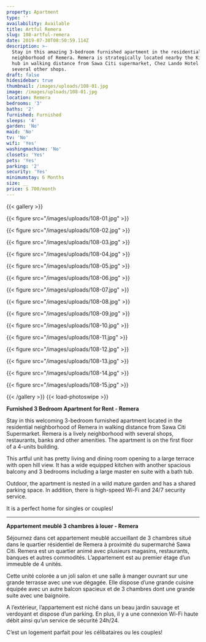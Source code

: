 ```yaml
---
property: Apartment
type: ''
availability: Available
title: Artful Remera
slug: 108-artful-remera
date: 2019-07-30T08:50:59.114Z
description: >-
  Stay in this amazing 3-bedroom furnished apartment in the residential
  neighborhood of Remera. Remera is strategically located nearby the Kisimenti
  hub in walking distance from Sawa Citi supermarket, Chez Lando Hotel and
  several other shops. 
draft: false
hidesidebar: true
thumbnail: /images/uploads/108-01.jpg
image: /images/uploads/108-01.jpg
location: Remera
bedrooms: '3'
baths: '2'
furnished: Furnished
sleeps: '4'
garden: 'No'
maid: 'No'
tv: 'No'
wifi: 'Yes'
washingmachine: 'No'
closets: 'Yes'
pets: 'Yes'
parking: '2'
security: 'Yes'
minimumstay: 6 Months
size: __
price: $ 700/month
---
```

{{< gallery >}} 

{{< figure src="/images/uploads/108-01.jpg" >}} 

{{< figure src="/images/uploads/108-02.jpg" >}}

 {{< figure src="/images/uploads/108-03.jpg" >}} 

{{< figure src="/images/uploads/108-04.jpg" >}}

{{< figure src="/images/uploads/108-05.jpg" >}}

 {{< figure src="/images/uploads/108-06.jpg" >}}

 {{< figure src="/images/uploads/108-07.jpg" >}}

 {{< figure src="/images/uploads/108-08.jpg" >}}

{{< figure src="/images/uploads/108-09.jpg" >}} 

{{< figure src="/images/uploads/108-10.jpg" >}}

 {{< figure src="/images/uploads/108-11.jpg" >}} 

 {{< figure src="/images/uploads/108-12.jpg" >}}

 {{< figure src="/images/uploads/108-13.jpg" >}}

 {{< figure src="/images/uploads/108-14.jpg" >}}

 {{< figure src="/images/uploads/108-15.jpg" >}}    

 {{< /gallery >}} {{< load-photoswipe >}}

**Furnished 3 Bedroom Apartment for Rent - Remera**

Stay in this welcoming 3-bedroom furnished apartment located in the residential neighborhood of Remera in walking distance from Sawa Citi Supermarket. Remera is a lively neighborhood with several shops, restaurants, banks and other amenities. The apartment is on the first floor of a 4-units building.

This artful unit has pretty living and dining room opening to a large terrace with open hill view. It has a wide equipped kitchen with another spacious balcony and 3 bedrooms including a large master en suite with a bath tub. 

Outdoor, the apartment is nested in a wild mature garden and has a shared parking space. In addition, there is high-speed Wi-Fi and 24/7 security service. 

It is a perfect home for singles or couples!

- - -

**Appartement meublé 3 chambres à louer - Remera**

Séjournez dans cet appartement meublé accueillant de 3 chambres situé dans le quartier résidentiel de Remera à proximité du supermarché Sawa Citi. Remera est un quartier animé avec plusieurs magasins, restaurants, banques et autres commodités. L’appartement est au premier étage d’un immeuble de 4 unités.

Cette unité colorée a un joli salon et une salle à manger ouvrant sur une grande terrasse avec une vue dégagée. Elle dispose d’une grande cuisine équipée avec un autre balcon spacieux et de 3 chambres dont une grande suite avec une baignoire.

A l’extérieur, l’appartement est niché dans un beau jardin sauvage et verdoyant et dispose d’un parking. En plus, il y a une connexion Wi-Fi haute débit ainsi qu’un service de sécurité 24h/24.

C’est un logement parfait pour les célibataires ou les couples!
